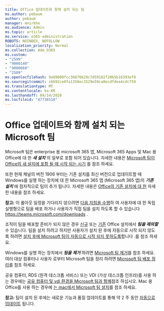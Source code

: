 ```yaml
---
title: Office 업데이트와 함께 설치 되는 팀
ms.author: pebaum
author: pebaum
manager: mnirkhe
ms.audience: Admin
ms.topic: article
ms.service: o365-administration
ROBOTS: NOINDEX, NOFOLLOW
localization_priority: Normal
ms.collection: Adm_O365
ms.custom:
- "2599"
- "9000140"
- "9000660"
- "2509"
ms.openlocfilehash: 9a09800fcc36876629c7d59182f20b5b16393ef8
ms.sourcegitcommit: c6692ce0fa1358ec3529e59ca0ecdfdea4cdc759
ms.translationtype: MT
ms.contentlocale: ko-KR
ms.lasthandoff: 09/14/2020
ms.locfileid: "47736510"
---
```

# <a name="microsoft-teams-installed-with-office-updates"></a>Office 업데이트와 함께 설치 되는 Microsoft 팀

Microsoft 팀은 enterprise 용 microsoft 365 앱, Microsoft 365 Apps 및 Mac 용 Office에 대 한 ***새 설치*** 의 일부로 포함 되어 있습니다. 자세한 내용은 [Microsoft 팀이 Office의 새 설치에 포함 될 때 시작 되는 시기](https://docs.microsoft.com/deployoffice/teams-install#when-will-microsoft-teams-start-being-included-with-new-installations-of-microsoft-365-apps) 를 참조 하세요.

또한 현재 채널의 버전 1906 부터는 기존 설치를 최신 버전으로 업데이트할 때 Windows를 실행 하는 장치에 대 한 Microsoft 365 앱 (Microsoft 365 앱)의 ***기존 설치*** 에 점차적으로 팀이 추가 됩니다. 자세한 내용은 [Office의 기존 설치에 대 한](https://docs.microsoft.com/deployoffice/teams-install#what-about-existing-installations-of-microsoft-365-apps) 자세한 내용을 참조 하세요.

**참고:** 이 롤아웃 일정을 기다리지 않으려면 [다음 지침을 수행](https://docs.microsoft.com/MicrosoftTeams/msi-deployment)하 여 사용자에 대 한 독립 실행형으로 팀을 배포 하거나 사용자가 직접 팀을 설치 하도록 할 수 있습니다 https://teams.microsoft.com/downloads .

조직이 팀을 배포할 준비가 되지 않은 경우 [신규](https://docs.microsoft.com/deployoffice/teams-install#how-to-exclude-microsoft-teams-from-new-installations-of-microsoft-365-apps) 또는 [기존](https://docs.microsoft.com/deployoffice/teams-install#use-group-policy-to-control-the-installation-of-microsoft-teams) Office 설치에서 ***팀을 제외할*** 수 있습니다. 팀을 설치 하려고 하지만 사용자가 설치 된 후에 자동으로 시작 되지 않도록 하려면 [설치 후에 Microsoft 팀이 자동으로 시작 되지 못하도록](https://docs.microsoft.com/deployoffice/teams-install#use-group-policy-to-prevent-microsoft-teams-from-starting-automatically-after-installation)합니다 .를 참조 하세요.

Windows를 실행 하는 장치에서 ***팀을 제거*** 하려면 [Microsoft 팀 제거](https://support.office.com/article/uninstall-microsoft-teams-3b159754-3c26-4952-abe7-57d27f5f4c81)를 참조 하세요. 여러 대상 컴퓨터나 사용자 로부터 Microsoft 팀을 정리 하려면 [Microsoft 팀 배포 정리](https://docs.microsoft.com/microsoftteams/scripts/powershell-script-teams-deployment-clean-up)를 참조 하세요.

공유 컴퓨터, RDS (원격 데스크톱 서비스) 또는 VDI (가상 데스크톱 인프라)를 사용 하는 경우에는 [공유 컴퓨터 및 vdi 환경을 Microsoft 팀과 함께](https://docs.microsoft.com/deployoffice/teams-install#shared-computer-and-vdi-environments-with-microsoft-teams)참조 하십시오. Mac 용 Office를 사용 하는 경우에 [는 mac에서 Microsoft 팀 설치](https://docs.microsoft.com/deployoffice/teams-install#microsoft-teams-installations-on-a-mac)를 참조 하세요.

**참고:** 팀이 설치 된 후에는 새로운 기능과 품질 업데이트를 통해 약 2 주 동안 [자동으로 업데이트](https://docs.microsoft.com/deployoffice/teams-install#feature-and-quality-updates-for-microsoft-teams) 됩니다. 